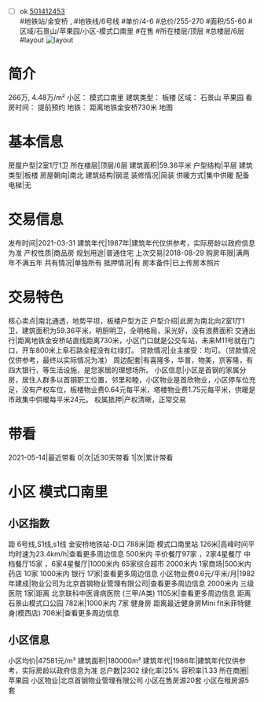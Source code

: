 - [ ] ok [501412453](https://bj.5i5j.com/ershoufang/501412453.html)  
 #地铁站/金安桥 ,  #地铁线/6号线
#单价/4-6 #总价/255-270 #面积/55-60   #区域/石景山/苹果园/小区-模式口南里 #在售 #所在楼层/顶层 #总楼层/6层 #layout 
![layout](http://image2a.5i5j.com/bdir/layout/d0833e9d3b94444ba47be40f9bf8e6ca.jpg_P5.jpg) 
# 简介 
 266万,  4.48万/m² 
小区： 模式口南里
建筑类型： 板楼
区域： 石景山 苹果园
看房时间： 提前预约
地铁： 距离地铁金安桥730米 地图
# 基本信息 
 房屋户型|2室1厅1卫
所在楼层|顶层/6层
建筑面积|59.36平米
户型结构|平层
建筑类型|板楼
房屋朝向|南北
建筑结构|钢混
装修情况|简装
供暖方式|集中供暖
配备电梯|无
# 交易信息 
 发布时间|2021-03-31
建筑年代|1987年|建筑年代仅供参考，实际房龄以政府信息为准
产权性质|商品房
规划用途|普通住宅
上次交易|2018-08-29
购房年限|满两年不满五年
共有情况|单独所有
抵押情况|有
房本备件|已上传房本照片
# 交易特色 
 核心卖点|南北通透，地势平坦，板楼户型方正
户型介绍|此房为南北向2室1厅1卫，建筑面积为59.36平米，明厨明卫，全明格局，采光好，没有浪费面积
交通出行|距离地铁金安桥站直线距离730米，小区门口就是公交车站，未来M11号就在门口，开车800米上阜石路全程没有红绿灯。
贷款情况|业主接受：均可。（贷款情况仅供参考，最终以实际情况为准）
周边配套|有喜隆多，华普，物美，京客隆，有四大银行，等生活设施，是您家居的理想场所。
小区信息|小区是首钢的家属分房，居住人群多以首钢职工位置，邻里和睦，小区物业是首欣物业，小区停车位充足，没有产权车位，板楼物业费0.64元每平米，塔楼物业费1.75元每平米，供暖是市政集中供暖每平米24元。
权属抵押|产权清晰，正常交易
# 带看 
 2021-05-14|最近带看	 0|次|近30天带看	 1|次|累计带看
# 小区 模式口南里
## 小区指数 
 距 6号线,S1线,s1线 金安桥地铁站-D口 788米|距 模式口南里站 126米|高峰时间平均时速为23.4km/h|查看更多周边信息
500米内 平价餐厅97家 ，2家4星餐厅
中档餐厅15家 ，6家4星餐厅|1000米内 65家综合超市
2000米内 1家商场|500米内 药店 10家
1000米内 银行 17家|查看更多周边信息
小区物业费0.6元/平米/月|1982年建成|物业公司为北京首钢物业管理有限公司|查看更多周边信息
2000米内 三级医院 1家|距离 北京联科中医肾病医院 (三甲/A类) 1105米|查看更多周边信息
距离 石景山模式口公园 782米|1000米内 7家 健身房
距离最近健身房Mini fit米菲特健身(模西店) 706米|查看更多周边信息
## 小区信息 
 小区均价|47581元/m²
建筑面积|180000m²
建筑年代|1986年|建筑年代仅供参考，实际房龄以政府信息为准
总户数|2302
绿化率|25%
容积率|1.33
所在商圈|苹果园
小区物业|北京首钢物业管理有限公司
小区在售房源20套
小区在租房源5套
